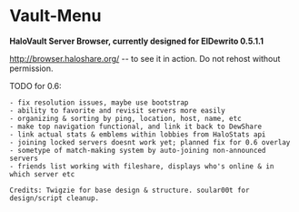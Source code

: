 # Vault-Menu

**HaloVault Server Browser, currently designed for ElDewrito 0.5.1.1**

http://browser.haloshare.org/ -- to see it in action. Do not rehost without permission.

TODO for 0.6:
```
- fix resolution issues, maybe use bootstrap
- ability to favorite and revisit servers more easily
- organizing & sorting by ping, location, host, name, etc
- make top navigation functional, and link it back to DewShare
- link actual stats & emblems within lobbies from HaloStats api
- joining locked servers doesnt work yet; planned fix for 0.6 overlay
- sometype of match-making system by auto-joining non-announced servers
- friends list working with fileshare, displays who's online & in which server etc
```

`Credits: Twigzie for base design & structure. soular00t for design/script cleanup.`